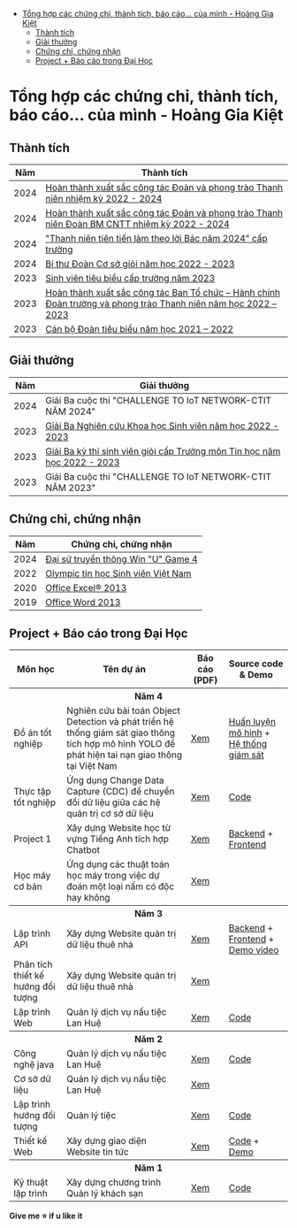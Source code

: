 - [Tổng hợp các chứng chỉ, thành tích, báo cáo... của mình - Hoàng Gia Kiệt](#tổng-hợp-các-chứng-chỉ-thành-tích-báo-cáo-của-mình---hoàng-gia-kiệt)
  - [Thành tích](#thành-tích)
  - [Giải thưởng](#giải-thưởng)
  - [Chứng chỉ, chứng nhận](#chứng-chỉ-chứng-nhận)
  - [Project + Báo cáo trong Đại Học](#project--báo-cáo-trong-đại-học)

# Tổng hợp các chứng chỉ, thành tích, báo cáo... của mình - Hoàng Gia Kiệt

## Thành tích

| Năm  | Thành tích                                                                                                                                  |
| ---- | ------------------------------------------------------------------------------------------------------------------------------------------- |
| 2024 | [Hoàn thành xuất sắc công tác Đoàn và phong trào Thanh niên nhiệm kỳ 2022 - 2024](./Achievements/UVBCHDT.png)                               |
| 2024 | [Hoàn thành xuất sắc công tác Đoàn và phong trào Thanh niên Đoàn BM CNTT nhiệm kỳ 2022 - 2024](./Achievements/BMCNTT.png)                   |
| 2024 | ["Thanh niên tiên tiến làm theo lời Bác năm 2024" cấp trường](./Achievements/ThanhNienTienTienLamTheoLoiBac.png)                            |
| 2024 | [Bí thư Đoàn Cơ sở giỏi năm học 2022 - 2023](./Achievements/BTDCSG.png)                                                                     |
| 2023 | [Sinh viên tiêu biểu cấp trường năm 2023](./Achievements/SVTieuBieu.png)                                                                    |
| 2023 | [Hoàn thành xuất sắc công tác Ban Tổ chức – Hành chính Đoàn trường và phong trào Thanh niên năm học 2022 – 2023](./Achievements/BTC-HC.png) |
| 2023 | [Cán bộ Đoàn tiêu biểu năm học 2021 – 2022](./Achievements/CBDTieuBieu.png)                                                                 |

## Giải thưởng

| Năm  | Giải thưởng                                                                                          |
| ---- | ---------------------------------------------------------------------------------------------------- |
| 2024 | Giải Ba cuộc thi "CHALLENGE TO IoT NETWORK-CTIT NĂM 2024"                                            |
| 2023 | [Giải Ba Nghiên cứu Khoa học Sinh viên năm học 2022 - 2023](./Awards/Giai3NCKHSV.png)                |
| 2023 | [Giải Ba kỳ thi sinh viên giỏi cấp Trường môn Tin học năm học 2022 - 2023](./Awards/Giai3NCKHSV.png) |
| 2023 | Giải Ba cuộc thi "CHALLENGE TO IoT NETWORK-CTIT NĂM 2023"                                            |

## Chứng chỉ, chứng nhận

| Năm  | Chứng chỉ, chứng nhận                                                                                                 |
| ---- | --------------------------------------------------------------------------------------------------------------------- |
| 2024 | [Đại sứ truyền thông Win "U" Game 4](./Certificates/WinUgame4.png)                                                    |
| 2022 | [Olympic tin học Sinh viên Việt Nam](./Certificates/DH%20GTVT%20-%20Phan%20hieu%20TpHCM%20-%20Hoang%20Gia%20Kiet.pdf) |
| 2020 | [Office Excel® 2013](./Certificates/MOS/Office%20Excel%202013.pdf)                                                    |
| 2019 | [Office Word 2013](./Certificates/MOS/Office%20Word%202013.pdf)                                                       |

## Project + Báo cáo trong Đại Học

<table>
  <tr>
    <th style="text-align: center;">Môn học</th>
    <th style="text-align: center;">Tên dự án</th>
    <th style="text-align: center;">Báo cáo (PDF)</th>
    <th style="text-align: center;">Source code & Demo</th>
  </tr>
  <tr>
    <th colspan="4" style="text-align: center;">Năm 4</th>
  </tr>
  <tr>
    <td>Đồ án tốt nghiệp</td>
    <td>Nghiên cứu bài toán Object Detection và phát triển hệ thống giám sát giao thông tích hợp mô hình YOLO để phát hiện tai nạn giao thông tại Việt Nam</td>
    <td><a href="./Reports/4th-year/DATN.pdf">Xem</a></td>
    <td>
      <a href="https://github.com/K1ethoang/Accident_Detect">Huấn luyện mô hình</a> +
      <a href="https://github.com/K1ethoang/Surveillance-Camera-System">Hệ thống giám sát</a>
    </td>
  </tr>
  <tr>
    <td>Thực tập tốt nghiệp</td>
    <td>Ứng dụng Change Data Capture (CDC) để chuyển đổi dữ liệu giữa các hệ quản trị cơ sở dữ liệu</td>
    <td><a href="./Reports/4th-year/TTTN.pdf">Xem</a></td>
    <td>
      <a href="https://github.com/K1ethoang/Uni_ThucTapTotNghiep-2025">Code</a>
    </td>
  </tr>
  <tr>
    <td>Project 1</td>
    <td>Xây dựng Website học từ vựng Tiếng Anh tích hợp Chatbot</td>
    <td><a href="./Reports/4th-year/Project1.pdf">Xem</a></td>
    <td>
      <a href="https://github.com/K1ethoang/BE_Learn-Vocabulary_KDP">Backend</a>
      +
      <a href="https://github.com/K1ethoang/FE_Learn-Vocabulary_KDP">Frontend</a>
    </td>
  </tr>
  <tr>
    <td>Học máy cơ bản</td>
    <td>Ứng dụng các thuật toán học máy trong việc dự đoán một loại nấm có độc hay không</td>
    <td><a href="./Reports/4th-year/MachineLearning.pdf">Xem</a></td>
    <td>
    </td>
  </tr>
  <tr>
    <th colspan="4" style="text-align: center;">Năm 3</th>
  </tr>
  <tr>
    <td>Lập trình API</td>
    <td>Xây dựng Website quản trị dữ liệu thuê nhà</td>
    <td>
    <a href="./Reports/3rd-year/LapTrinhAPI-XayDungWebsiteQuanTriDuLieuThueNha.pdf">Xem</a>
    </td>
    <td>
      <a href="https://github.com/K1ethoang/Rent-data-management">Backend</a>
      +
      <a href="https://github.com/Bie-NHD/Rent-management-dashboard">Frontend</a>
      +
      <a href="https://github.com/Bie-NHD/Rent-management-dashboard">Demo video</a>
    </td>
  </tr>
  <tr>
    <td>Phân tích thiết kế hướng đối tượng</td>
    <td>Xây dựng Website quản trị dữ liệu thuê nhà</td>
    <td>
    <a href="./Reports/3rd-year/PhanTichThietKeHDT-XayDungWebsiteQuanTriDuLieuThueNha.pdf">Xem</a>
    </td>
    <td></td>
  </tr>
  <tr>
    <td>Lập trình Web</td>
    <td>Quản lý dịch vụ nấu tiệc Lan Huệ</td>
    <td>
    <a href="./Reports/3rd-year/LapTrinhWeb-QuanLyDichVuNauTiecLanHue.pdf">Xem</a>
    </td>
    <td>
    <a href="https://github.com/K1ethoang/ASP.NET-Core-Website-QuanLyTiecCuoiLanHue">Code</a>
    </td>
  </tr>
  <tr>
    <th colspan="4" style="text-align: center;">Năm 2</th>
  </tr>
  <tr>
    <td>Công nghệ java</td>
    <td>Quản lý dịch vụ nấu tiệc Lan Huệ</td>
    <td>
    <a href="./Reports/2nd-year/CongNgheJava_QuanLyDichVuNauTiecLanHue.pdf">Xem</a>
    </td>
    <td>
    <a href="https://github.com/K1ethoang/Lan-Hue-Management-Java">Code</a>
    </td>
  </tr>
  <tr>
    <td>Cơ sở dữ liệu</td>
    <td>Quản lý dịch vụ nấu tiệc Lan Huệ</td>
    <td>
    <a href="./Reports/2nd-year/CoSoDuLieu_QuanLyDichVuNauTiecLanHue.pdf">Xem</a>
    </td>
    <td></td>
  </tr>
  <tr>
    <td>Lập trình hướng đối tượng</td>
    <td>Quản lý tiệc</td>
    <td>
    <a href="./Reports/2nd-year/LapTrinhHuongDoiTuong_QuanLyTiec.pdf">Xem</a>
    </td>
    <td>
    <a href="https://github.com/K1ethoang/Party-Management">Code</a>
    </td>
  </tr>
  <tr>
    <td>Thiết kế Web</td>
    <td>Xây dựng giao diện Website tin tức</td>
    <td>
    <a href="./Reports/2nd-year/ThietKeWeb_XayDungWebsiteTinTuc.pdf">Xem</a>
    </td>
    <td>
    <a href="https://github.com/K1ethoang/TKWeb-TH2-Uni">Code</a>
    +
    <a href="https://k1ethoang.github.io/TKWeb-TH2-Uni/trangChu.html">Demo</a>
    </td>
  </tr>
  <tr>
    <th colspan="4" style="text-align: center;">Năm 1</th>
  </tr>
  <tr>
    <td>Kỹ thuật lập trình</td>
    <td>Xây dựng chương trình Quản lý khách sạn</td>
    <td>
    <a href="./Reports/1st-year/KyThuatLapTrinh_QuanLyKhachSan.pdf">Xem</a>
    </td>
    <td>
    <a href="https://github.com/K1ethoang/BTL_Quan_Ly_Khach_San">Code</a>
    </td>
  </tr>
</table>

**Give me ⭐ if u like it**
